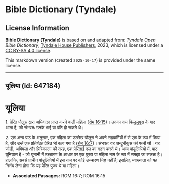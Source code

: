 # Bible Dictionary (Tyndale)

## License Information

**Bible Dictionary (Tyndale)** is based on and adapted from: _Tyndale Open Bible Dictionary_, [Tyndale House Publishers](https://tyndaleopenresources.com/), 2023, which is licensed under a [CC BY-SA 4.0 license](https://creativecommons.org/licenses/by-sa/4.0/legalcode.en).

This markdown version (created `2025-10-17`) is provided under the same license.



--------------------------------

## यूलिया (id: 647184)

यूलिया
======

1\. प्रेरित पौलुस द्वारा अभिवादन प्राप्त करने वाली महिला ([रोम 16:15](https://ref.ly/Rom16:15))। उनका नाम फिलुलुगुस के बाद आता है, जो संभवतः उनके भाई या पति हो सकते थे।

2\. एक अन्य पाठ के अनुसार, एक महिला का उल्लेख पौलुस ने अपने सहकर्मियों में से एक के रूप में किया है, और उन्हें एक प्रतिष्ठित प्रेरित भी कहा गया है ([रोम 16:7](https://ref.ly/Rom16:7))। संभवतः वह अन्द्रुनीकुस की पत्नी थी। यह जोड़ी, अक्विला और प्रिस्किल्ला की तरह, एक प्रेरिताई दल का गठन करते थे। अन्य पांडुलिपियों में, पाठ यूनियास है \- जो यूनानी में उच्चारण के आधार पर एक पुरुष या महिला नाम के रूप में समझा जा सकता है। हालांकि, सबसे प्राचीन पांडुलिपियों में इस नाम पर कोई उच्चारण चिह्न नहीं है; इसलिए, व्याख्याता को यह निर्णय लेना होगा कि यह प्रेरित पुरुष थे या महिला।

* **Associated Passages:** ROM 16:7; ROM 16:15

